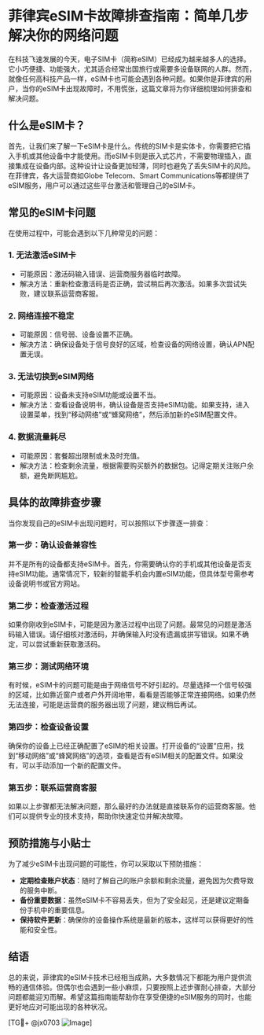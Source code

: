 # 菲律宾eSIM卡故障排查指南：简单几步解决你的网络问题

在科技飞速发展的今天，电子SIM卡（简称eSIM）已经成为越来越多人的选择。它小巧便捷、功能强大，尤其适合经常出国旅行或需要多设备联网的人群。然而，就像任何高科技产品一样，eSIM卡也可能会遇到各种问题。如果你是菲律宾的用户，当你的eSIM卡出现故障时，不用慌张，这篇文章将为你详细梳理如何排查和解决问题。

## 什么是eSIM卡？

首先，让我们来了解一下eSIM卡是什么。传统的SIM卡是实体卡，你需要把它插入手机或其他设备中才能使用。而eSIM卡则是嵌入式芯片，不需要物理插入，直接集成在设备内部。这种设计让设备更加轻薄，同时也避免了丢失SIM卡的风险。在菲律宾，各大运营商如Globe Telecom、Smart Communications等都提供了eSIM服务，用户可以通过这些平台激活和管理自己的eSIM卡。

## 常见的eSIM卡问题

在使用过程中，可能会遇到以下几种常见的问题：

### 1. **无法激活eSIM卡**
   - 可能原因：激活码输入错误、运营商服务器临时故障。
   - 解决方法：重新检查激活码是否正确，尝试稍后再次激活。如果多次尝试失败，建议联系运营商客服。

### 2. **网络连接不稳定**
   - 可能原因：信号弱、设备设置不正确。
   - 解决方法：确保设备处于信号良好的区域，检查设备的网络设置，确认APN配置无误。

### 3. **无法切换到eSIM网络**
   - 可能原因：设备未支持eSIM功能或设置不当。
   - 解决方法：查看设备说明书，确认设备是否支持eSIM功能。如果支持，进入设置菜单，找到“移动网络”或“蜂窝网络”，然后添加新的eSIM配置文件。

### 4. **数据流量耗尽**
   - 可能原因：套餐超出限制或未及时充值。
   - 解决方法：检查剩余流量，根据需要购买额外的数据包。记得定期关注账户余额，避免断网尴尬。

## 具体的故障排查步骤

当你发现自己的eSIM卡出现问题时，可以按照以下步骤逐一排查：

### 第一步：确认设备兼容性
并不是所有的设备都支持eSIM卡。首先，你需要确认你的手机或其他设备是否支持eSIM功能。通常情况下，较新的智能手机会内置eSIM功能，但具体型号需参考设备说明书或官方网站。

### 第二步：检查激活过程
如果你刚收到eSIM卡，可能是因为激活过程中出现了问题。最常见的问题是激活码输入错误。请仔细核对激活码，并确保输入时没有遗漏或拼写错误。如果不确定，可以尝试重新获取激活码。

### 第三步：测试网络环境
有时候，eSIM卡的问题可能是由于网络信号不好引起的。尽量选择一个信号较强的区域，比如靠近窗户或者户外开阔地带，看看是否能够正常连接网络。如果仍然无法连接，可能是运营商的服务器出现了问题，建议稍后再试。

### 第四步：检查设备设置
确保你的设备上已经正确配置了eSIM的相关设置。打开设备的“设置”应用，找到“移动网络”或“蜂窝网络”的选项，查看是否有eSIM相关的配置文件。如果没有，可以手动添加一个新的配置文件。

### 第五步：联系运营商客服
如果以上步骤都无法解决问题，那么最好的办法就是直接联系你的运营商客服。他们可以提供专业的技术支持，帮助你快速定位并解决故障。

## 预防措施与小贴士

为了减少eSIM卡出现问题的可能性，你可以采取以下预防措施：

- **定期检查账户状态**：随时了解自己的账户余额和剩余流量，避免因为欠费导致的服务中断。
- **备份重要数据**：虽然eSIM卡不容易丢失，但为了安全起见，还是建议定期备份手机中的重要信息。
- **保持软件更新**：确保你的设备操作系统是最新的版本，这样可以获得更好的性能和安全性。

## 结语

总的来说，菲律宾的eSIM卡技术已经相当成熟，大多数情况下都能为用户提供流畅的通信体验。但偶尔也会遇到一些小麻烦，只要按照上述步骤耐心排查，大部分问题都能迎刃而解。希望这篇指南能帮助你在享受便捷的eSIM服务的同时，也能更好地应对可能出现的各种状况。

[TG💪+ @jx0703 ![Image](https://github.com/user-attachments/assets/dbca1d08-cadb-493c-b0ec-ad6f7a83f270)]